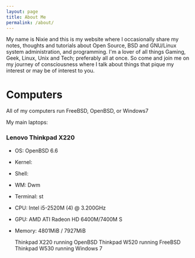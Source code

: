 ```yaml
---
layout: page
title: About Me
permalink: /about/
---
```


My name is Nixie and this is my website where I occasionally share my notes, thoughts and tutorials about Open Source, BSD and GNU/Linux system administration, and programming. I'm a lover of all things Gaming, Geek, Linux, Unix and Tech; preferably all at once. So come and join me on my journey of consciousness where I talk about things that pique my interest or may be of interest to you.

# Computers

All of my computers run FreeBSD, OpenBSD, or Windows7

My main laptops:

### Lenovo Thinkpad X220
* OS: OpenBSD 6.6
* Kernel:
* Shell: 
* WM: Dwm
* Terminal: st
* CPU: Intel i5-2520M (4) @ 3.200GHz
* GPU: AMD ATI Radeon HD 6400M/7400M S
* Memory: 4801MiB / 7927MiB
  
  
  
  
  Thinkpad X220 running OpenBSD
	Thinkpad W520 running FreeBSD
	Thinkpad W530 running Windows 7
